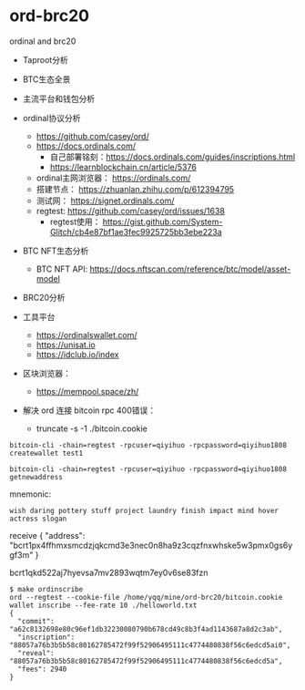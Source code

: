 # ord-brc20
ordinal and brc20

- Taproot分析
- BTC生态全景
- 主流平台和钱包分析
- ordinal协议分析
  - https://github.com/casey/ord/
  - https://docs.ordinals.com/
    - 自己部署铭刻：https://docs.ordinals.com/guides/inscriptions.html
    - https://learnblockchain.cn/article/5376
  - ordinal主网浏览器： https://ordinals.com/
  - 搭建节点： https://zhuanlan.zhihu.com/p/612394795
  - 测试网： https://signet.ordinals.com/
  - regtest: https://github.com/casey/ord/issues/1638
    - regtest使用：  https://gist.github.com/System-Glitch/cb4e87bf1ae3fec9925725bb3ebe223a

- BTC NFT生态分析
  - BTC NFT API: https://docs.nftscan.com/reference/btc/model/asset-model
- BRC20分析
- 工具平台
  - https://ordinalswallet.com/
  - https://unisat.io
  - https://idclub.io/index



- 区块浏览器：
  - https://mempool.space/zh/

- 解决 ord  连接 bitcoin rpc 400错误：
  - truncate -s -1 ./bitcoin.cookie


```
bitcoin-cli -chain=regtest -rpcuser=qiyihuo -rpcpassword=qiyihuo1808 createwallet test1

bitcoin-cli -chain=regtest -rpcuser=qiyihuo -rpcpassword=qiyihuo1808 getnewaddress
```



mnemonic:
```
wish daring pottery stuff project laundry finish impact mind hover actress slogan
```

receive
{
  "address": "bcrt1px4ffhmxsmcdzjqkcmd3e3nec0n8ha9z3cqzfnxwhske5w3pmx0gs6ygf3m"
}

bcrt1qkd522aj7hyevsa7mv2893wqtm7ey0v6se83fzn


```
$ make ordinscribe
ord --regtest --cookie-file /home/yqq/mine/ord-brc20/bitcoin.cookie wallet inscribe --fee-rate 10 ./helloworld.txt
{
  "commit": "a62c8132698e80c96ef1db32230080790b678cd49c8b3f4ad1143687a8d2c3ab",
  "inscription": "88057a76b3b5b58c80162785472f99f52906495111c4774480838f56c6edcd5ai0",
  "reveal": "88057a76b3b5b58c80162785472f99f52906495111c4774480838f56c6edcd5a",
  "fees": 2940
}
```